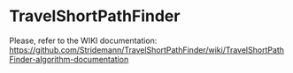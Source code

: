 # TravelShortPathFinder

Please, refer to the WIKI documentation: 
https://github.com/Stridemann/TravelShortPathFinder/wiki/TravelShortPathFinder-algorithm-documentation 
